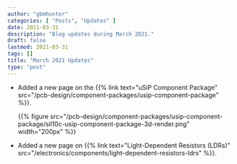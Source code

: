 ```yaml
---
author: "gbmhunter"
categories: [ "Posts", "Updates" ]
date: 2021-03-31
description: "Blog updates during March 2021."
draft: false
lastmod: 2021-03-31
tags: []
title: "March 2021 Updates"
type: "post"
---
```


* Added a new page on the {{% link text="uSiP Component Package" src="/pcb-design/component-packages/usip-component-package" %}}.

    {{% figure src="/pcb-design/component-packages/usip-component-package/sil10c-usip-component-package-3d-render.png" width="200px" %}}

* Added a new page on {{% link text="Light-Dependent Resistors (LDRs)" src="/electronics/components/light-dependent-resistors-ldrs" %}}.